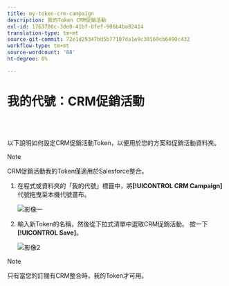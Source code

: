 ```yaml
---
title: my-token-crm-campaign
description: 我的Token CRM促銷活動
exl-id: 1763700c-3de0-41bf-8fef-906b4ba82414
translation-type: tm+mt
source-git-commit: 72e1d29347bd5b77107da1e9c30169cb6490c432
workflow-type: tm+mt
source-wordcount: '88'
ht-degree: 0%

---
```


# 我的代號：CRM促銷活動

<br> 

以下說明如何設定CRM促銷活動Token，以便用於您的方案和促銷活動資料夾。

>[!NOTE]
>
>CRM促銷活動我的Token僅適用於Salesforce整合。

1. 在程式或資料夾的「我的代號」標籤中，將&#x200B;**[!UICONTROL CRM Campaign]**&#x200B;代號拖曳至本機代號畫布。

   ![影像一](/help/sky/assets/my-tokens/my-token-crm-campaign/my-token-crm-campaign-1.png)

2. 輸入新Token的名稱，然後從下拉式清單中選取CRM促銷活動。 按一下&#x200B;**[!UICONTROL Save]**。

   ![影像2](/help/sky/assets/my-tokens/my-token-crm-campaign/my-token-crm-campaign-2.png)

>[!NOTE]
>
>只有當您的訂閱有CRM整合時，我的Token才可用。
